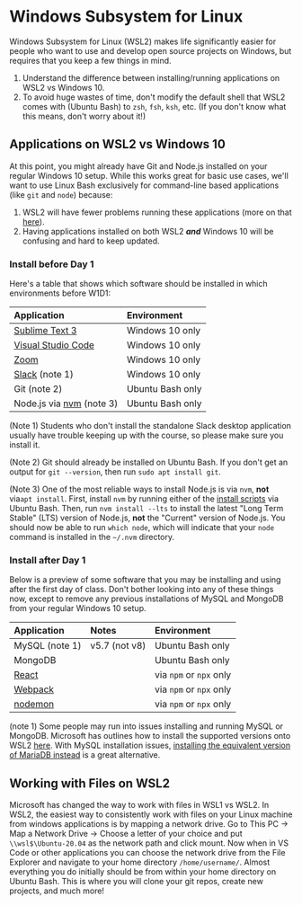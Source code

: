 # Windows Subsystem for Linux

Windows Subsystem for Linux \(WSL2\) makes life significantly easier for people who want to use and develop open source projects on Windows, but requires that you keep a few things in mind.

1. Understand the difference between installing/running applications on WSL2 vs Windows 10.
2. To avoid huge wastes of time, don't modify the default shell that WSL2 comes with (Ubuntu Bash) to `zsh`, `fsh`, `ksh`, etc. \(If you don't know what this means, don't worry about it!\)

## Applications on WSL2 vs Windows 10

At this point, you might already have Git and Node.js installed on your regular Windows 10 setup. While this works great for basic use cases, we'll want to use Linux Bash exclusively for command-line based applications \(like `git` and `node`\) because:

1. WSL2 will have fewer problems running these applications \(more on that [here](https://docs.microsoft.com/en-us/windows/wsl/faq#why-would-i-use-for-example-ruby-on-linux-instead-of-on-windows)\).
2. Having applications installed on both WSL2 _**and**_ Windows 10 will be confusing and hard to keep updated.

### Install before Day 1

Here's a table that shows which software should be installed in which environments before W1D1:

| Application | Environment |
| :--- | :--- |
| [Sublime Text 3](https://www.sublimetext.com/3) | Windows 10 only |
| [Visual Studio Code](https://code.visualstudio.com/Download) | Windows 10 only |
| [Zoom](https://zoom.us/download#client_4meeting) | Windows 10 only |
| [Slack](https://slack.com/downloads/) \(note 1\) | Windows 10 only |
| Git \(note 2\) | Ubuntu Bash only |
| Node.js via [nvm](https://github.com/creationix/nvm#install-script) \(note 3\) | Ubuntu Bash only |

\(Note 1\) Students who don't install the standalone Slack desktop application usually have trouble keeping up with the course, so please make sure you install it.

\(Note 2\) Git should already be installed on Ubuntu Bash. If you don't get an output for `git --version`, then run `sudo apt install git`.

\(Note 3\) One of the most reliable ways to install Node.js is via `nvm`, **not** via`apt install`. First, install `nvm` by running either of the [install scripts](https://github.com/creationix/nvm#install-script) via Ubuntu Bash. Then, run `nvm install --lts` to install the latest "Long Term Stable" \(LTS\) version of Node.js, **not** the "Current" version of Node.js. You should now be able to run `which node`, which will indicate that your `node` command is installed in the `~/.nvm` directory.

### Install after Day 1

Below is a preview of some software that you may be installing and using after the first day of class. Don't bother looking into any of these things now, except to remove any previous installations of MySQL and MongoDB from your regular Windows 10 setup.

| Application | Notes | Environment |
| :--- | :--- | :--- |
| MySQL \(note 1\) | v5.7 \(not v8\) | Ubuntu Bash only |
| MongoDB |  | Ubuntu Bash only |
| [React](https://reactjs.org/) |  | via `npm` or `npx` only |
| [Webpack](https://webpack.js.org/) |  | via `npm` or `npx` only |
| [nodemon](https://github.com/remy/nodemon) |  | via `npm` or `npx` only |

\(note 1\) Some people may run into issues installing and running MySQL or MongoDB. Microsoft has outlines how to install the supported versions onto WSL2 [here](https://docs.microsoft.com/en-us/windows/wsl/tutorials/wsl-database). With MySQL installation issues, [installing the equivalent version of MariaDB instead](https://mariadb.com/kb/en/library/mariadb-vs-mysql-compatibility/#drop-in-replacement-for-mysql) is a great alternative.

## Working with Files on WSL2

Microsoft has changed the way to work with files in WSL1 vs WSL2. In WSL2, the easiest way to consistently work with files on your Linux machine from windows applications is by mapping a network drive. Go to This PC -> Map a Network Drive -> Choose a letter of your choice and put `\\wsl$\Ubuntu-20.04` as the network path and click mount. Now when in VS Code or other applications you can choose the network drive from the File Explorer and navigate to your home directory `/home/username/`. Almost everything you do initially should be from within your home directory on Ubuntu Bash. This is where you will clone your git repos, create new projects, and much more! 
